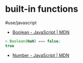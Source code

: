 # built-in functions
#use/javascript

* [Boolean - JavaScript | MDN](https://developer.mozilla.org/en-US/docs/Web/JavaScript/Reference/Global_Objects/Boolean)

```javascript
> Boolean(NaN) === false;
true
```

* [Number - JavaScript | MDN](https://developer.mozilla.org/en-US/docs/Web/JavaScript/Reference/Global_Objects/Number)

